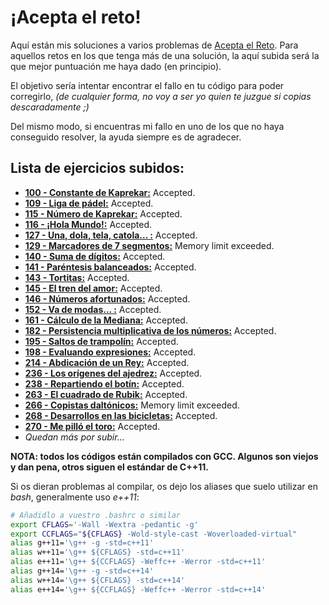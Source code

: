 # ¡Acepta el reto!

Aquí están mis soluciones a varios problemas de [Acepta el Reto](https://www.aceptaelreto.com). Para aquellos retos en los que tenga más de una solución, la aquí subida será la que mejor puntuación me haya dado (en principio).

El objetivo sería intentar encontrar el fallo en tu código para poder corregirlo, *(de cualquier forma, no voy a ser yo quien te juzgue si copias descaradamente ;)*

Del mismo modo, si encuentras mi fallo en uno de los que no haya conseguido resolver, la ayuda siempre es de agradecer.

Lista de ejercicios subidos:
------
* **[100 - Constante de Kaprekar:](https://www.aceptaelreto.com/problem/statement.php?id=100)** Accepted. 
* **[109 - Liga de pádel:](https://www.aceptaelreto.com/problem/statement.php?id=109)** Accepted. 
* **[115 - Número de Kaprekar:](https://www.aceptaelreto.com/problem/statement.php?id=115)** Accepted. 
* **[116 - ¡Hola Mundo!:](https://www.aceptaelreto.com/problem/statement.php?id=116)** Accepted. 
* **[127 - Una, dola, tela, catola... :](https://www.aceptaelreto.com/problem/statement.php?id=127)** Accepted. 
* **[129 - Marcadores de 7 segmentos:](https://www.aceptaelreto.com/problem/statement.php?id=129)** Memory limit exceeded. 
* **[140 - Suma de dígitos:](https://www.aceptaelreto.com/problem/statement.php?id=140)** Accepted.
* **[141 - Paréntesis balanceados:](https://www.aceptaelreto.com/problem/statement.php?id=141)** Accepted.
* **[143 - Tortitas:](https://www.aceptaelreto.com/problem/statement.php?id=143)** Accepted.
* **[145 - El tren del amor:](https://www.aceptaelreto.com/problem/statement.php?id=145)** Accepted.
* **[146 - Números afortunados:](https://www.aceptaelreto.com/problem/statement.php?id=146)** Accepted.
* **[152 - Va de modas... :](https://www.aceptaelreto.com/problem/statement.php?id=152)** Accepted.
* **[161 - Cálculo de la Mediana:](https://www.aceptaelreto.com/problem/statement.php?id=161)** Accepted.
* **[182 - Persistencia multiplicativa de los números:](https://www.aceptaelreto.com/problem/statement.php?id=182)** Accepted.
* **[195 - Saltos de trampolín:](https://www.aceptaelreto.com/problem/statement.php?id=195)** Accepted.
* **[198 - Evaluando expresiones:](https://www.aceptaelreto.com/problem/statement.php?id=198)** Accepted.
* **[214 - Abdicación de un Rey:](https://www.aceptaelreto.com/problem/statement.php?id=214)** Accepted.
* **[236 - Los orígenes del ajedrez:](https://www.aceptaelreto.com/problem/statement.php?id=236)** Accepted.
* **[238 - Repartiendo el botín:](https://www.aceptaelreto.com/problem/statement.php?id=238)** Accepted.
* **[263 - El cuadrado de Rubik:](https://www.aceptaelreto.com/problem/statement.php?id=263)** Accepted.
* **[266 - Copistas daltónicos:](https://www.aceptaelreto.com/problem/statement.php?id=266)** Memory limit exceeded.
* **[268 - Desarrollos en las bicicletas:](https://www.aceptaelreto.com/problem/statement.php?id=268)** Accepted.
* **[270 - Me pilló el toro:](https://www.aceptaelreto.com/problem/statement.php?id=270)** Accepted.
* *Quedan más por subir...* 

**NOTA: todos los códigos están compilados con GCC. Algunos son viejos y dan pena, otros siguen el estándar de C++11.**

Si os dieran problemas al compilar, os dejo los aliases que suelo utilizar en *bash*, generalmente uso *e++11*:
```bash
# Añadidlo a vuestro .bashrc o similar
export CFLAGS='-Wall -Wextra -pedantic -g'
export CCFLAGS="${CFLAGS} -Wold-style-cast -Woverloaded-virtual"
alias g++11='\g++ -g -std=c++11'
alias w++11='\g++ ${CFLAGS} -std=c++11'
alias e++11='\g++ ${CCFLAGS} -Weffc++ -Werror -std=c++11'
alias g++14='\g++ -g -std=c++14'
alias w++14='\g++ ${CFLAGS} -std=c++14'
alias e++14='\g++ ${CCFLAGS} -Weffc++ -Werror -std=c++14'
``` 